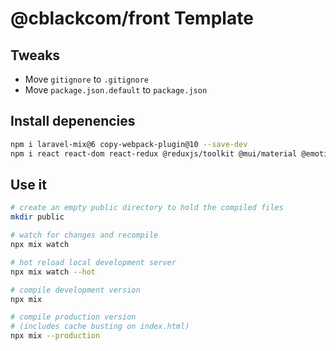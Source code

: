 # @cblackcom/front Template

## Tweaks
* Move `gitignore` to `.gitignore`
* Move `package.json.default` to `package.json`

## Install depenencies
```bash
npm i laravel-mix@6 copy-webpack-plugin@10 --save-dev
npm i react react-dom react-redux @reduxjs/toolkit @mui/material @emotion/react @emotion/styled react-router-dom
```

## Use it

```bash
# create an empty public directory to hold the compiled files
mkdir public

# watch for changes and recompile
npx mix watch

# hot reload local development server
npx mix watch --hot

# compile development version
npx mix

# compile production version
# (includes cache busting on index.html)
npx mix --production
```
